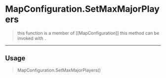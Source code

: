 # MapConfiguration.SetMaxMajorPlayers
> this function is a member of [[MapConfiguration]]
> this method can be invoked with `.`
-----
## Usage
> MapConfiguration.SetMaxMajorPlayers()
